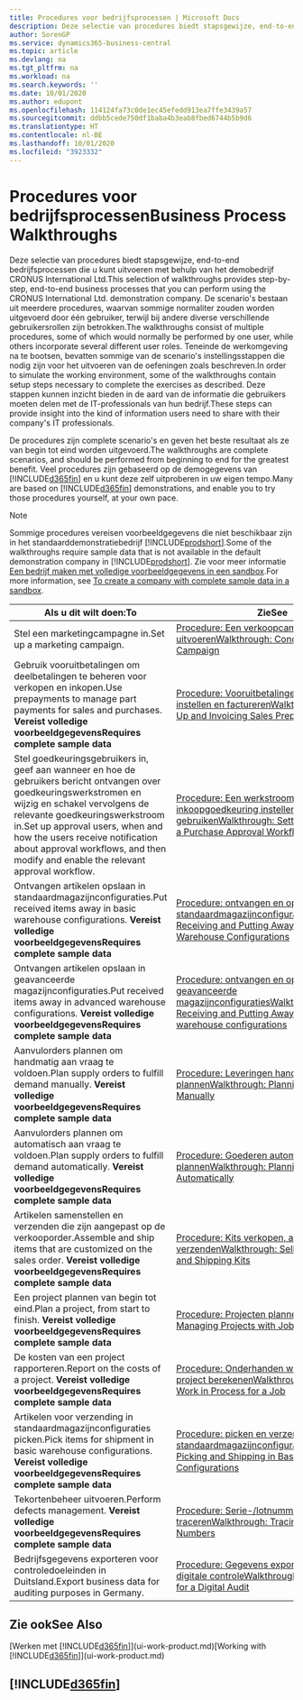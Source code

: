 ```yaml
---
title: Procedures voor bedrijfsprocessen | Microsoft Docs
description: Deze selectie van procedures biedt stapsgewijze, end-to-end bedrijfsprocessen die u kunt uitvoeren met behulp van het demobedrijf CRONUS International Ltd.
author: SorenGP
ms.service: dynamics365-business-central
ms.topic: article
ms.devlang: na
ms.tgt_pltfrm: na
ms.workload: na
ms.search.keywords: ''
ms.date: 10/01/2020
ms.author: edupont
ms.openlocfilehash: 114124fa73c0de1ec45efedd913ea7ffe3439a57
ms.sourcegitcommit: ddbb5cede750df1baba4b3eab8fbed6744b5b9d6
ms.translationtype: HT
ms.contentlocale: nl-BE
ms.lasthandoff: 10/01/2020
ms.locfileid: "3923332"
---
```

# <a name="business-process-walkthroughs"></a><span data-ttu-id="977d6-103">Procedures voor bedrijfsprocessen</span><span class="sxs-lookup"><span data-stu-id="977d6-103">Business Process Walkthroughs</span></span>

<span data-ttu-id="977d6-104">Deze selectie van procedures biedt stapsgewijze, end-to-end bedrijfsprocessen die u kunt uitvoeren met behulp van het demobedrijf CRONUS International Ltd.</span><span class="sxs-lookup"><span data-stu-id="977d6-104">This selection of walkthroughs provides step-by-step, end-to-end business processes that you can perform using the CRONUS International Ltd. demonstration company.</span></span> <span data-ttu-id="977d6-105">De scenario's bestaan uit meerdere procedures, waarvan sommige normaliter zouden worden uitgevoerd door één gebruiker, terwijl bij andere diverse verschillende gebruikersrollen zijn betrokken.</span><span class="sxs-lookup"><span data-stu-id="977d6-105">The walkthroughs consist of multiple procedures, some of which would normally be performed by one user, while others incorporate several different user roles.</span></span> <span data-ttu-id="977d6-106">Teneinde de werkomgeving na te bootsen, bevatten sommige van de scenario's instellingsstappen die nodig zijn voor het uitvoeren van de oefeningen zoals beschreven.</span><span class="sxs-lookup"><span data-stu-id="977d6-106">In order to simulate the working environment, some of the walkthroughs contain setup steps necessary to complete the exercises as described.</span></span> <span data-ttu-id="977d6-107">Deze stappen kunnen inzicht bieden in de aard van de informatie die gebruikers moeten delen met de IT-professionals van hun bedrijf.</span><span class="sxs-lookup"><span data-stu-id="977d6-107">These steps can provide insight into the kind of information users need to share with their company's IT professionals.</span></span>  

 <span data-ttu-id="977d6-108">De procedures zijn complete scenario's en geven het beste resultaat als ze van begin tot eind worden uitgevoerd.</span><span class="sxs-lookup"><span data-stu-id="977d6-108">The walkthroughs are complete scenarios, and should be performed from beginning to end for the greatest benefit.</span></span> <span data-ttu-id="977d6-109">Veel procedures zijn gebaseerd op de demogegevens van [!INCLUDE[d365fin](includes/d365fin_md.md)] en u kunt deze zelf uitproberen in uw eigen tempo.</span><span class="sxs-lookup"><span data-stu-id="977d6-109">Many are based on [!INCLUDE[d365fin](includes/d365fin_md.md)] demonstrations, and enable you to try those procedures yourself, at your own pace.</span></span>  

> [!NOTE]
> <span data-ttu-id="977d6-110">Sommige procedures vereisen voorbeeldgegevens die niet beschikbaar zijn in het standaarddemonstratiebedrijf [!INCLUDE[prodshort](includes/prodshort.md)].</span><span class="sxs-lookup"><span data-stu-id="977d6-110">Some of the walkthroughs require sample data that is not available in the default demonstration company in [!INCLUDE[prodshort](includes/prodshort.md)].</span></span> <span data-ttu-id="977d6-111">Zie voor meer informatie [Een bedrijf maken met volledige voorbeeldgegevens in een sandbox](across-how-create-sandbox-environment.md#to-create-a-company-with-complete-sample-data-in-a-sandbox).</span><span class="sxs-lookup"><span data-stu-id="977d6-111">For more information, see [To create a company with complete sample data in a sandbox](across-how-create-sandbox-environment.md#to-create-a-company-with-complete-sample-data-in-a-sandbox).</span></span>

|<span data-ttu-id="977d6-112">Als u dit wilt doen:</span><span class="sxs-lookup"><span data-stu-id="977d6-112">To</span></span>|<span data-ttu-id="977d6-113">Zie</span><span class="sxs-lookup"><span data-stu-id="977d6-113">See</span></span>|  
|--------|---------|  
|<span data-ttu-id="977d6-114">Stel een marketingcampagne in.</span><span class="sxs-lookup"><span data-stu-id="977d6-114">Set up a marketing campaign.</span></span>|[<span data-ttu-id="977d6-115">Procedure: Een verkoopcampagne uitvoeren</span><span class="sxs-lookup"><span data-stu-id="977d6-115">Walkthrough: Conducting a Sales Campaign</span></span>](walkthrough-conducting-a-sales-campaign.md)|  
|<span data-ttu-id="977d6-116">Gebruik vooruitbetalingen om deelbetalingen te beheren voor verkopen en inkopen.</span><span class="sxs-lookup"><span data-stu-id="977d6-116">Use prepayments to manage part payments for sales and purchases.</span></span> <span data-ttu-id="977d6-117">**Vereist volledige voorbeeldgegevens**</span><span class="sxs-lookup"><span data-stu-id="977d6-117">**Requires complete sample data**</span></span> |[<span data-ttu-id="977d6-118">Procedure: Vooruitbetalingen verkoop instellen en factureren</span><span class="sxs-lookup"><span data-stu-id="977d6-118">Walkthrough: Setting Up and Invoicing Sales Prepayments</span></span>](walkthrough-setting-up-and-invoicing-sales-prepayments.md)|  
|<span data-ttu-id="977d6-119">Stel goedkeuringsgebruikers in, geef aan wanneer en hoe de gebruikers bericht ontvangen over goedkeuringswerkstromen en wijzig en schakel vervolgens de relevante goedkeuringswerkstroom in.</span><span class="sxs-lookup"><span data-stu-id="977d6-119">Set up approval users, when and how the users receive notification about approval workflows, and then modify and enable the relevant approval workflow.</span></span>|[<span data-ttu-id="977d6-120">Procedure: Een werkstroom voor inkoopgoedkeuring instellen en gebruiken</span><span class="sxs-lookup"><span data-stu-id="977d6-120">Walkthrough: Setting Up and Using a Purchase Approval Workflow</span></span>](walkthrough-setting-up-and-using-a-purchase-approval-workflow.md)|  
|<span data-ttu-id="977d6-121">Ontvangen artikelen opslaan in standaardmagazijnconfiguraties.</span><span class="sxs-lookup"><span data-stu-id="977d6-121">Put received items away in basic warehouse configurations.</span></span> <span data-ttu-id="977d6-122">**Vereist volledige voorbeeldgegevens**</span><span class="sxs-lookup"><span data-stu-id="977d6-122">**Requires complete sample data**</span></span>|[<span data-ttu-id="977d6-123">Procedure: ontvangen en opslaan in standaardmagazijnconfiguraties</span><span class="sxs-lookup"><span data-stu-id="977d6-123">Walkthrough: Receiving and Putting Away in Basic Warehouse Configurations</span></span>](walkthrough-receiving-and-putting-away-in-basic-warehousing.md)|  
|<span data-ttu-id="977d6-124">Ontvangen artikelen opslaan in geavanceerde magazijnconfiguraties.</span><span class="sxs-lookup"><span data-stu-id="977d6-124">Put received items away in advanced warehouse configurations.</span></span> <span data-ttu-id="977d6-125">**Vereist volledige voorbeeldgegevens**</span><span class="sxs-lookup"><span data-stu-id="977d6-125">**Requires complete sample data**</span></span>|[<span data-ttu-id="977d6-126">Procedure: ontvangen en opslaan in geavanceerde magazijnconfiguraties</span><span class="sxs-lookup"><span data-stu-id="977d6-126">Walkthrough: Receiving and Putting Away in advanced warehouse configurations</span></span>](walkthrough-receiving-and-putting-away-in-advanced-warehousing.md)|  
|<span data-ttu-id="977d6-127">Aanvulorders plannen om handmatig aan vraag te voldoen.</span><span class="sxs-lookup"><span data-stu-id="977d6-127">Plan supply orders to fulfill demand manually.</span></span> <span data-ttu-id="977d6-128">**Vereist volledige voorbeeldgegevens**</span><span class="sxs-lookup"><span data-stu-id="977d6-128">**Requires complete sample data**</span></span>|[<span data-ttu-id="977d6-129">Procedure: Leveringen handmatig plannen</span><span class="sxs-lookup"><span data-stu-id="977d6-129">Walkthrough: Planning Supplies Manually</span></span>](walkthrough-planning-supplies-manually.md)|  
|<span data-ttu-id="977d6-130">Aanvulorders plannen om automatisch aan vraag te voldoen.</span><span class="sxs-lookup"><span data-stu-id="977d6-130">Plan supply orders to fulfill demand automatically.</span></span> <span data-ttu-id="977d6-131">**Vereist volledige voorbeeldgegevens**</span><span class="sxs-lookup"><span data-stu-id="977d6-131">**Requires complete sample data**</span></span>|[<span data-ttu-id="977d6-132">Procedure: Goederen automatisch plannen</span><span class="sxs-lookup"><span data-stu-id="977d6-132">Walkthrough: Planning Supplies Automatically</span></span>](walkthrough-planning-supplies-automatically.md)|  
|<span data-ttu-id="977d6-133">Artikelen samenstellen en verzenden die zijn aangepast op de verkooporder.</span><span class="sxs-lookup"><span data-stu-id="977d6-133">Assemble and ship items that are customized on the sales order.</span></span> <span data-ttu-id="977d6-134">**Vereist volledige voorbeeldgegevens**</span><span class="sxs-lookup"><span data-stu-id="977d6-134">**Requires complete sample data**</span></span>|[<span data-ttu-id="977d6-135">Procedure: Kits verkopen, assembleren en verzenden</span><span class="sxs-lookup"><span data-stu-id="977d6-135">Walkthrough: Selling, Assembling, and Shipping Kits</span></span>](walkthrough-selling-assembling-and-shipping-kits.md)|  
|<span data-ttu-id="977d6-136">Een project plannen van begin tot eind.</span><span class="sxs-lookup"><span data-stu-id="977d6-136">Plan a project, from start to finish.</span></span> <span data-ttu-id="977d6-137">**Vereist volledige voorbeeldgegevens**</span><span class="sxs-lookup"><span data-stu-id="977d6-137">**Requires complete sample data**</span></span>|[<span data-ttu-id="977d6-138">Procedure: Projecten plannen</span><span class="sxs-lookup"><span data-stu-id="977d6-138">Walkthrough: Managing Projects with Jobs</span></span>](walkthrough-managing-projects-with-jobs.md)|  
|<span data-ttu-id="977d6-139">De kosten van een project rapporteren.</span><span class="sxs-lookup"><span data-stu-id="977d6-139">Report on the costs of a project.</span></span> <span data-ttu-id="977d6-140">**Vereist volledige voorbeeldgegevens**</span><span class="sxs-lookup"><span data-stu-id="977d6-140">**Requires complete sample data**</span></span>|[<span data-ttu-id="977d6-141">Procedure: Onderhanden werk voor een project berekenen</span><span class="sxs-lookup"><span data-stu-id="977d6-141">Walkthrough: Calculating Work in Process for a Job</span></span>](walkthrough-calculating-work-in-process-for-a-job.md)|  
|<span data-ttu-id="977d6-142">Artikelen voor verzending in standaardmagazijnconfiguraties picken.</span><span class="sxs-lookup"><span data-stu-id="977d6-142">Pick items for shipment in basic warehouse configurations.</span></span> <span data-ttu-id="977d6-143">**Vereist volledige voorbeeldgegevens**</span><span class="sxs-lookup"><span data-stu-id="977d6-143">**Requires complete sample data**</span></span>|[<span data-ttu-id="977d6-144">Procedure: picken en verzenden in standaardmagazijnconfiguraties</span><span class="sxs-lookup"><span data-stu-id="977d6-144">Walkthrough: Picking and Shipping in Basic Warehouse Configurations</span></span>](walkthrough-picking-and-shipping-in-basic-warehousing.md)|  
|<span data-ttu-id="977d6-145">Tekortenbeheer uitvoeren.</span><span class="sxs-lookup"><span data-stu-id="977d6-145">Perform defects management.</span></span> <span data-ttu-id="977d6-146">**Vereist volledige voorbeeldgegevens**</span><span class="sxs-lookup"><span data-stu-id="977d6-146">**Requires complete sample data**</span></span>|[<span data-ttu-id="977d6-147">Procedure: Serie-/lotnummers traceren</span><span class="sxs-lookup"><span data-stu-id="977d6-147">Walkthrough: Tracing Serial-Lot Numbers</span></span>](walkthrough-tracing-serial-lot-numbers.md)|
|<span data-ttu-id="977d6-148">Bedrijfsgegevens exporteren voor controledoeleinden in Duitsland.</span><span class="sxs-lookup"><span data-stu-id="977d6-148">Export business data for auditing purposes in Germany.</span></span>|[<span data-ttu-id="977d6-149">Procedure: Gegevens exporteren voor een digitale controle</span><span class="sxs-lookup"><span data-stu-id="977d6-149">Walkthrough: Exporting Data for a Digital Audit</span></span>](LocalFunctionality/Germany/walkthrough-exporting-data-for-a-digital-audit.md)|

## <a name="see-also"></a><span data-ttu-id="977d6-150">Zie ook</span><span class="sxs-lookup"><span data-stu-id="977d6-150">See Also</span></span>

<span data-ttu-id="977d6-151">[Werken met [!INCLUDE[d365fin](includes/d365fin_md.md)]](ui-work-product.md)</span><span class="sxs-lookup"><span data-stu-id="977d6-151">[Working with [!INCLUDE[d365fin](includes/d365fin_md.md)]](ui-work-product.md)</span></span>  

## [!INCLUDE[d365fin](includes/free_trial_md.md)]  
